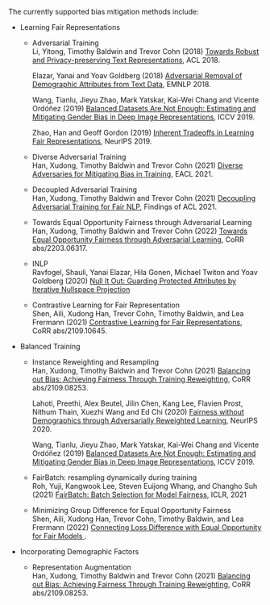The currently supported bias mitigation methods include:

- Learning Fair Representations
  - Adversarial Training  
    Li, Yitong, Timothy Baldwin and Trevor Cohn (2018) [Towards Robust and Privacy-preserving Text Representations](https://aclanthology.org/P18-2005/), ACL 2018.  

    Elazar, Yanai and Yoav Goldberg (2018) [Adversarial Removal of Demographic Attributes from Text Data](https://aclanthology.org/D18-1002/), EMNLP 2018.

    Wang, Tianlu, Jieyu Zhao, Mark Yatskar, Kai-Wei Chang and Vicente Ordóñez (2019) [Balanced Datasets Are Not Enough: Estimating and Mitigating Gender Bias in Deep Image Representations](https://arxiv.org/abs/1811.08489), ICCV 2019.  

    Zhao, Han and Geoff Gordon (2019) [Inherent Tradeoffs in Learning Fair Representations](https://papers.nips.cc/paper/2019/hash/b4189d9de0fb2b9cce090bd1a15e3420-Abstract.html), NeurIPS 2019.

  - Diverse Adversarial Training  
    Han, Xudong, Timothy Baldwin and Trevor Cohn (2021) [Diverse Adversaries for Mitigating Bias in Training](https://aclanthology.org/2021.eacl-main.239/), EACL 2021.
  - Decoupled Adversarial Training  
    Han, Xudong, Timothy Baldwin and Trevor Cohn (2021) [Decoupling Adversarial Training for Fair NLP](https://aclanthology.org/2021.findings-acl.41/), Findings of ACL 2021.
  - Towards Equal Opportunity Fairness through Adversarial Learning  
    Han, Xudong, Timothy Baldwin and Trevor Cohn (2022) [Towards Equal Opportunity Fairness through Adversarial Learning](https://arxiv.org/abs/2203.06317), CoRR abs/2203.06317.
  - INLP  
      Ravfogel, Shauli, Yanai Elazar, Hila Gonen, Michael Twiton and Yoav Goldberg (2020) [Null It Out: Guarding Protected Attributes by Iterative Nullspace Projection](https://aclanthology.org/2020.acl-main.647.pdf)
  - Contrastive Learning for Fair Representation  
      Shen, Aili, Xudong Han, Trevor Cohn, Timothy Baldwin, and Lea Frermann (2021) [Contrastive Learning for Fair Representations](https://arxiv.org/abs/2109.10645), CoRR abs/2109.10645.

- Balanced Training
  - Instance Reweighting and Resampling  
    Han, Xudong, Timothy Baldwin and Trevor Cohn (2021) [Balancing out Bias: Achieving Fairness Through Training Reweighting](https://arxiv.org/abs/2109.08253), CoRR abs/2109.08253.  

    Lahoti, Preethi, Alex Beutel, Jilin Chen, Kang Lee, Flavien Prost, Nithum Thain, Xuezhi Wang and Ed Chi (2020) [Fairness without Demographics through Adversarially Reweighted Learning](https://papers.nips.cc/paper/2020/hash/07fc15c9d169ee48573edd749d25945d-Abstract.html), NeurIPS 2020.  

    Wang, Tianlu, Jieyu Zhao, Mark Yatskar, Kai-Wei Chang and Vicente Ordóñez (2019) [Balanced Datasets Are Not Enough: Estimating and Mitigating Gender Bias in Deep Image Representations](https://arxiv.org/abs/1811.08489), ICCV 2019.  
  - FairBatch: resampling dynamically during training  
    Roh, Yuji, Kangwook Lee, Steven Euijong Whang, and Changho Suh (2021) [FairBatch: Batch Selection for Model Fairness](https://arxiv.org/abs/2012.01696), ICLR, 2021
  - Minimizing Group Difference for Equal Opportunity Fairness  
    Shen, Aili, Xudong Han, Trevor Cohn, Timothy Baldwin, and Lea Frermann (2022) [Connecting Loss Difference with Equal Opportunity for Fair Models ]().

- Incorporating Demographic Factors  
  - Representation Augmentation  
    Han, Xudong, Timothy Baldwin and Trevor Cohn (2021) [Balancing out Bias: Achieving Fairness Through Training Reweighting](https://arxiv.org/abs/2109.08253), CoRR abs/2109.08253.